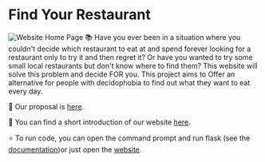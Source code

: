 # Find Your Restaurant
![Website Home Page](https://github.com/ywang7-vivian/mis3640_project/blob/master/5.png)
📚 Have you ever been in a situation where you couldn't decide which restaurant to eat at and spend forever looking for a restaurant only to try it and then regret it? Or have you wanted to try some small local restaurants but don't know where to find them? This website will solve this problem and decide FOR you. This project aims to Offer an alternative for people with decidophobia to find out what they want to eat every day.

🌱 Our proposal is [here](proposal.md).

💬 You can find a short introduction of our website [here](https://sites.google.com/babson.edu/mis3640-findyourrestaurant).

⭐ To run code, you can open the command prompt and run flask (see the [documentation](_build/markdown/modules.md))or just open the [website](https://mis3640-random-restaurant.herokuapp.com/).
